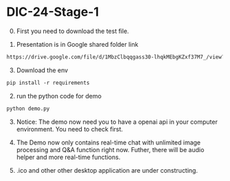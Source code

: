 # DIC-24-Stage-1

0. First you need to download the test file.

1. Presentation is in Google shared folder link
```markdown
https://drive.google.com/file/d/1MbzClbqqgass30-lhqkMEbgKZxf37M7_/view?usp=sharing
```

3. Download the env
```markdown
pip install -r requirements
```

2. run the python code for demo
```markdown
python demo.py
```
3. Notice:
   The demo now need you to have a openai api in your computer environment. You need to check first.

4. The Demo now only contains real-time chat with unlimited image processing and Q&A function right now. Futher, there will be audio helper and more real-time functions.
   
5. .ico and other other desktop application are under constructing.  
